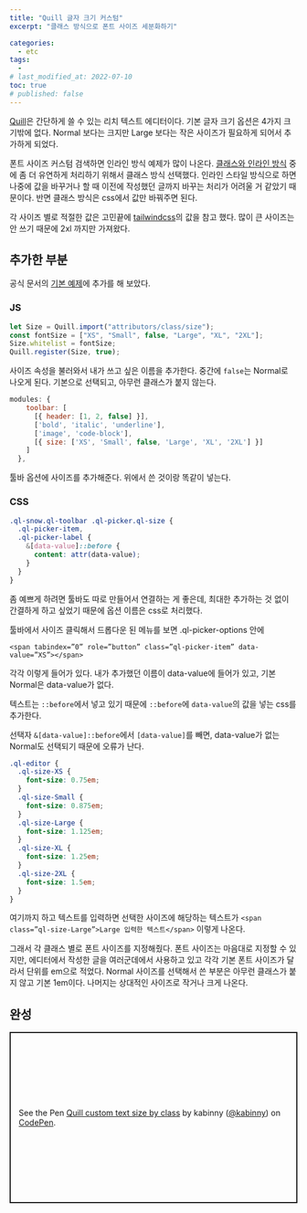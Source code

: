 ```yaml
---
title: "Quill 글자 크기 커스텀"
excerpt: "클래스 방식으로 폰트 사이즈 세분화하기"

categories:
  - etc
tags:
  -
# last_modified_at: 2022-07-10
toc: true
# published: false
---
```


[Quill](https://quilljs.com/)은 간단하게 쓸 수 있는 리치 텍스트 에디터이다. 기본 글자 크기 옵션은 4가지 크기밖에 없다. Normal 보다는 크지만 Large 보다는 작은 사이즈가 필요하게 되어서 추가하게 되었다.

폰트 사이즈 커스텀 검색하면 인라인 방식 예제가 많이 나온다. [클래스와 인라인 방식](https://quilljs.com/guides/how-to-customize-quill/#class-vs-inline) 중에 좀 더 유연하게 처리하기 위해서 클래스 방식 선택했다. 인라인 스타일 방식으로 하면 나중에 값을 바꾸거나 할 때 이전에 작성했던 글까지 바꾸는 처리가 어려울 거 같았기 때문이다. 반면 클래스 방식은 css에서 값만 바꿔주면 된다.

각 사이즈 별로 적절한 값은 고민끝에 [tailwindcss](https://tailwindcss.com/docs/font-size)의 값을 참고 했다. 많이 큰 사이즈는 안 쓰기 때문에 2xl 까지만 가져왔다.

## 추가한 부분

공식 문서의 [기본 예제](https://quilljs.com/playground/#quill-playground)에 추가를 해 보았다.

### JS

```js
let Size = Quill.import("attributors/class/size");
const fontSize = ["XS", "Small", false, "Large", "XL", "2XL"];
Size.whitelist = fontSize;
Quill.register(Size, true);
```

사이즈 속성을 불러와서 내가 쓰고 싶은 이름을 추가한다. 중간에 `false`는 Normal로 나오게 된다. 기본으로 선택되고, 아무런 클래스가 붙지 않는다.

```js
modules: {
    toolbar: [
      [{ header: [1, 2, false] }],
      ['bold', 'italic', 'underline'],
      ['image', 'code-block'],
      [{ size: ['XS', 'Small', false, 'Large', 'XL', '2XL'] }]
    ]
  },
```

툴바 옵션에 사이즈를 추가해준다. 위에서 쓴 것이랑 똑같이 넣는다.

### CSS

```scss
.ql-snow.ql-toolbar .ql-picker.ql-size {
  .ql-picker-item,
  .ql-picker-label {
    &[data-value]::before {
      content: attr(data-value);
    }
  }
}
```

좀 예쁘게 하려면 툴바도 따로 만들어서 연결하는 게 좋은데, 최대한 추가하는 것 없이 간결하게 하고 싶었기 때문에 옵션 이름은 css로 처리했다.

툴바에서 사이즈 클릭해서 드롭다운 된 메뉴를 보면 .ql-picker-options 안에

`<span tabindex=”0” role=”button” class=”ql-picker-item” data-value=”XS”></span>`

각각 이렇게 들어가 있다. 내가 추가했던 이름이 data-value에 들어가 있고, 기본 Normal은 data-value가 없다.

텍스트는 `::before`에서 넣고 있기 때문에 `::before`에 `data-value`의 값을 넣는 css를 추가한다.

선택자 `&[data-value]::before`에서 `[data-value]`를 빼면, data-value가 없는 Normal도 선택되기 때문에 오류가 난다.

```scss
.ql-editor {
  .ql-size-XS {
    font-size: 0.75em;
  }
  .ql-size-Small {
    font-size: 0.875em;
  }
  .ql-size-Large {
    font-size: 1.125em;
  }
  .ql-size-XL {
    font-size: 1.25em;
  }
  .ql-size-2XL {
    font-size: 1.5em;
  }
}
```

여기까지 하고 텍스트를 입력하면 선택한 사이즈에 해당하는 텍스트가 `<span class=”ql-size-Large”>Large 입력한 텍스트</span>` 이렇게 나온다.

그래서 각 클래스 별로 폰트 사이즈를 지정해줬다. 폰트 사이즈는 마음대로 지정할 수 있지만, 에디터에서 작성한 글을 여러군데에서 사용하고 있고 각각 기본 폰트 사이즈가 달라서 단위를 em으로 적었다. Normal 사이즈를 선택해서 쓴 부분은 아무런 클래스가 붙지 않고 기본 1em이다. 나머지는 상대적인 사이즈로 작거나 크게 나온다.

## 완성

<p class="codepen" data-height="300" data-theme-id="light" data-default-tab="js,result" data-slug-hash="mdoXLwo" data-user="kabinny" style="height: 300px; box-sizing: border-box; display: flex; align-items: center; justify-content: center; border: 2px solid; margin: 1em 0; padding: 1em;">
  <span>See the Pen <a href="https://codepen.io/kabinny/pen/mdoXLwo">
  Quill custom text size by class</a> by kabinny (<a href="https://codepen.io/kabinny">@kabinny</a>)
  on <a href="https://codepen.io">CodePen</a>.</span>
</p>
<script async src="https://cpwebassets.codepen.io/assets/embed/ei.js"></script>

